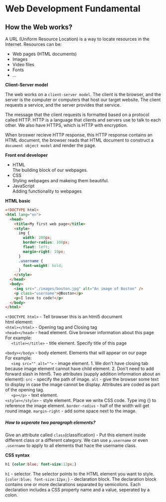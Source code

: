 # Web Development Fundamental

## How the Web works?

A URL (Uniform Resource Location) is a way to locate resources in the Internet. Resources can be:

* Web pages (HTML documents)
* Images
* Video files
* Fonts
* ...

**Client-Server model**

The web works on a `client-server model`. The client is the browser, and the server is the computer or computers that host our target website. The client requests a service, and the server provides that service.

The message that the client requests is formatted based on a protocol called HTTP. HTTP is a language that clients and servers use to talk to each other. We also have HTTPS, which is HTTP with encryption.

When broswer recieve HTTP response, this HTTP response contains an HTML document, the browser reads that HTML document to construct a `document object model` and render the page.

**Front end developer**
- HTML  
The building block of our webpages.
- CSS  
Styling webpages and makeing them beautiful.
- JavaScript  
Adding functionality to webpages

**HTML basic**

```html
<!DOCTYPE html>
<html lang="en">
  <head>
    <title>My first web page</title>
    <style>
      img {
        width: 200px;
        border-radius: 100px;
        float: left;
        margin-right: 10px;
      }
      .username {
        font-weight: bold;
      }
    </style>
  </head>
  <body>
    <img src="./images/boston.jpg" alt="An image of Boston" />
    <p class="username">@Boston</p>
    <p>I love to code!</p>
  </body>
</html>
```

`<!DOCTYPE html>` - Tell browser this is an html5 document  
html element:  
`<html></html>` - Opening tag and Closing tag  
`<head></head>` - head element. Give browser information about this page  
For example:  
&nbsp;&nbsp;&nbsp;&nbsp;&nbsp;`<title></title>` - title element. Specify title of this page  

`<body></body>` - body element. Elements that will appear on our page  
For example:  
&nbsp;&nbsp;&nbsp;&nbsp;&nbsp;`<img src="" alt="">` - image element. 1. We don't have closing tab because image element cannot have child element. 2. Don't need to add forward slash in html5. Two attributes (supply addition information about an element): `src` - specify the path of image. `alt` - give the browser some text to display in case the image cannot be display. Attributes are coded as part of the opening tag.  
&nbsp;&nbsp;&nbsp;&nbsp;&nbsp;`<p></p>` - text element.  
`<style></style>` - style element. Place we write CSS code. Type img {} to reference the image element. `border-radius` - half of the width will get round image. `margin-right` - add some space next to the image. 

##### How to seperate two paragraph elements?  
Give an attribute called `class`(classification) - Put this element inside different class or a different category. We can use `p.username` or even `.username` to apply to all elements that hace the username class.

**CSS syntax**  
```css
h1 {color:blue; font-size:12px;}
```
`h1` - selector. The selector points to the HTML element you want to style.  
`{color:blue; font-size:12px;}` - declaration block. The declaration block contains one or more declarations separated by semicolons. Each declaration includes a CSS property name and a value, seperated by a colon.

